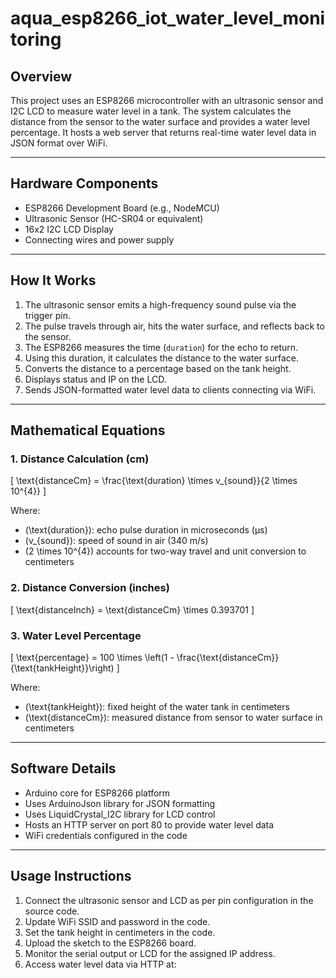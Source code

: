 # aqua_esp8266_iot_water_level_monitoring

## Overview

This project uses an ESP8266 microcontroller with an ultrasonic sensor and I2C LCD to measure water level in a tank. The system calculates the distance from the sensor to the water surface and provides a water level percentage. It hosts a web server that returns real-time water level data in JSON format over WiFi.

---

## Hardware Components

- ESP8266 Development Board (e.g., NodeMCU)
- Ultrasonic Sensor (HC-SR04 or equivalent)
- 16x2 I2C LCD Display
- Connecting wires and power supply

---

## How It Works

1. The ultrasonic sensor emits a high-frequency sound pulse via the trigger pin.
2. The pulse travels through air, hits the water surface, and reflects back to the sensor.
3. The ESP8266 measures the time (`duration`) for the echo to return.
4. Using this duration, it calculates the distance to the water surface.
5. Converts the distance to a percentage based on the tank height.
6. Displays status and IP on the LCD.
7. Sends JSON-formatted water level data to clients connecting via WiFi.

---

## Mathematical Equations

### 1. Distance Calculation (cm)

\[
\text{distanceCm} = \frac{\text{duration} \times v_{sound}}{2 \times 10^{4}}
\]

Where:

- \(\text{duration}\): echo pulse duration in microseconds (µs)
- \(v_{sound}\): speed of sound in air (340 m/s)
- \(2 \times 10^{4}\) accounts for two-way travel and unit conversion to centimeters

### 2. Distance Conversion (inches)

\[
\text{distanceInch} = \text{distanceCm} \times 0.393701
\]

### 3. Water Level Percentage

\[
\text{percentage} = 100 \times \left(1 - \frac{\text{distanceCm}}{\text{tankHeight}}\right)
\]

Where:

- \(\text{tankHeight}\): fixed height of the water tank in centimeters
- \(\text{distanceCm}\): measured distance from sensor to water surface in centimeters

---

## Software Details

- Arduino core for ESP8266 platform
- Uses ArduinoJson library for JSON formatting
- Uses LiquidCrystal_I2C library for LCD control
- Hosts an HTTP server on port 80 to provide water level data
- WiFi credentials configured in the code

---

## Usage Instructions

1. Connect the ultrasonic sensor and LCD as per pin configuration in the source code.
2. Update WiFi SSID and password in the code.
3. Set the tank height in centimeters in the code.
4. Upload the sketch to the ESP8266 board.
5. Monitor the serial output or LCD for the assigned IP address.
6. Access water level data via HTTP at:

